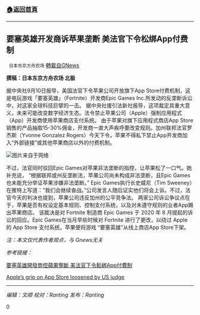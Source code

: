 ###  [:house:返回首頁](https://github.com/ourhimalayas/txt)
---


## 要塞英雄开发商诉苹果垄断 美法官下令松绑App付费制
` 日本东京方舟农场` [轉載自GNews](https://gnews.org/zh-hans/1527705/)

**撰稿：日本东京方舟农场 北极**

据中央社9月10日报导，美国法官下令苹果公司开放旗下App Store付费机制，这是电玩游戏「要塞英雄」（Fortnite）开发商Epic Games Inc.所发动的反垄断诉讼中，对这家全球科技巨擘的一击。
据中央社援引法新社报导，这项裁定具重大意义，未来可能改变数字经济生态。法令禁止苹果公司（Apple）强制应用程式（App）开发商使用苹果商店支付系统。
由于苹果对旗下应用程式商店App Store销售的产品抽取15-30%佣金，开发商一直大声疾呼要改变规则。加州联邦法官罗杰斯（Yvonne Gonzalez Rogers）今天下令，苹果不得私下禁止App开发商加入“外部链接”或其他苹果商店以外的付费机制。

![](https://assets.gnews.org/wp-content/uploads/2021/09/1640x620_370364853644.jpg)图片来自于网络

不过，法官同时驳回Epic Games对苹果非法垄断的指控，让苹果松了一口气。她补充说， “根据联邦或州反垄断法，苹果公司尚未构成非法垄断，且Epic Games 也未能充分举证苹果涉嫌非法垄断。”
Epic Games执行长史威尼（Tim Sweeney）在推特上写道：“我们会继续奋战。”公司发言人随后证实他们将会上诉。不过，法官今天的判决也提到，苹果公司违反加州的公平竞争法。
两家公司诉讼争议点在于，苹果是否有权设定基本规则、控制支付系统，以及对未遵守规则的业者App踢出苹果商店。
该裁决是对 Fortnite 制造商 Epic Games 于 2020 年 8 月提起的诉讼的回应。Epic Games在当月早些时候对 Fortnite 进行了更改，以绕过 Apple 的 App Store 支付系统，苹果便将游戏 “要塞英雄”从线上商店App Store下架。

*注：本文仅代表作者观点，与 Gnews无关*

*参考链接：*

[要塞英雄開發商控蘋果壟斷 美法官下令鬆綁App付費制](https://www.cna.com.tw/news/firstnews/202109110103.aspx)

[Apple’s grip on App Store loosened by US judge](https://www.ft.com/content/ad76dfba-e7d9-4c1e-8f11-f4dd49a4ca4b)

* * *

*编辑：文顺 校对：Ranting 发布：Ranting*

0
